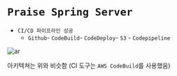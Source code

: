 # `Praise Spring Server`

- `CI/CD 파이프라인 성공`
    - `Github`- `CodeBuild`- `CodeDeploy`- `S3` - `Codepipeline`
    
![ar](https://t1.daumcdn.net/cfile/tistory/99A7B34E5AC9EF4720)

아키텍쳐는 위와 비슷함 (CI 도구는 `AWS CodeBuild`를 사용했음)

